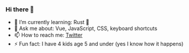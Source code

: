 ### Hi there 👋

- 🌱 I’m currently learning: Rust 🦀
- 💬 Ask me about: Vue, JavaScript, CSS, keyboard shortcuts
- 📫 How to reach me: [Twitter](https://twitter.com/_mcbridem_)
- ⚡ Fun fact: I have 4 kids age 5 and under (yes I know how it happens)
